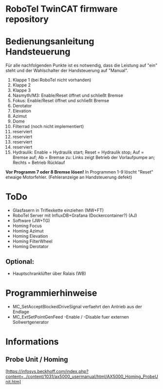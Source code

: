 # RoboTel TwinCAT firmware repository

# Bedienungsanleitung Handsteuerung
Für alle nachfolgenden Punkte ist es notwendig, dass die Leistung auf "ein" steht und der Wahlschalter der Handsteuerung auf "Manual".

1. Klappe 1 (bei RoboTel nicht vorhanden)
2. Klappe 2
3. Klappe 3
4. Nasmyth/M3: Enable/Reset öffnet und schließt Bremse
5. Fokus: Enable/Reset öffnet und schließt Bremse
6. Derotator
7. Elevation
8. Azimut
9. Dome
10. Filterrad (noch nicht implementiert)
11. reserviert
12. reserviert
13. reserviert
14. reserviert
15. Hydraulik: Enable = Hydraulik start; Reset = Hydraulik stop; Auf = Bremse auf; Ab = Bremse zu: Links zeigt Betrieb der Vorlaufpumpe an; Rechts = Betrieb Rücklauf

**Vor Programm 7 oder 8 Bremse lösen!**
In Programmen 1-9 löscht "Reset" etwaige Motorfehler. (Fehleranzeige an Handsteuerung defekt)



# ToDo
* Glasfasern in Triflexkette einziehen (MW+FT)
* RoboTel Server mit InfluxDB+Grafana (Dockercontainer?) (AJ)
* Software (JW+TG)
* Homing Focus
* Homing Azimut
* Homing Elevation
* Homing FilterWheel
* Homing Derotator

## Optional:
* Hauptschranklüfter über Ralais (WB)

# Programmierhinweise
* MC_SetAcceptBlockedDriveSignal verfaehrt den Antrieb aus der Endlage
* MC_ExtSetPointGenFeed -Enable / -Disable fuer externen Sollwertgenerator

# Informations
## Probe Unit / Homing
[https://infosys.beckhoff.com/index.php?content=../content/1031/ax5000_usermanual/html/AX5000_Homing_ProbeUnit.htm]
